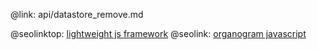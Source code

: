 @link: api/datastore_remove.md

@seolinktop: [lightweight js framework](https://webix.com)
@seolink: [organogram javascript](https://webix.com/widget/organogram/)
